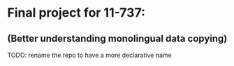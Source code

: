 # Final project for 11-737:
## (Better understanding monolingual data copying)
TODO: rename the repo to have a more declarative name

